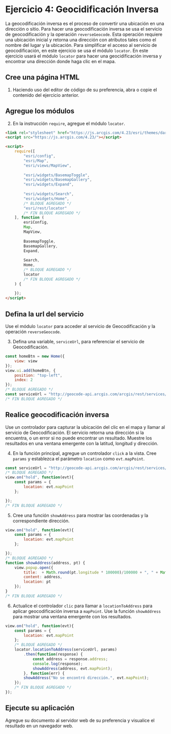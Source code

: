 # Ejercicio 4: Geocidificación Inversa
La geocodificación inversa es el proceso de convertir una ubicación en una dirección o sitio. Para hacer una geocodificación inversa se usa el servicio de geocodificación y la operación `reverseGeocode`. Esta operación requiere una ubicación inicial y retorna una dirección con atributos tales como el nombre del lugar y la ubicación. Para simplificar el acceso al servicio de geocodificación, en este ejercicio se usa el módulo `locator`.
En este ejercicio usará el módulo `locator` para hacer una geocidificación inversa y encontrar una dirección donde haga clic en el mapa.
## Cree una página HTML
1. Haciendo uso del editor de código de su preferencia, abra o copie el contenido del ejercicio anterior.
## Agregue los módulos
2. En la instrucción `require`, agregue el módulo `locator`.
```html
<link rel="stylesheet" href="https://js.arcgis.com/4.23/esri/themes/dark/main.css">
<script src="https://js.arcgis.com/4.23/"></script>

<script>
    require([
        "esri/config",
        "esri/Map",
        "esri/views/MapView",
        
        "esri/widgets/BasemapToggle",
        "esri/widgets/BasemapGallery",
        "esri/widgets/Expand",
        
        "esri/widgets/Search",
        "esri/widgets/Home",
        /* BLOQUE AGREGADO */
        "esri/rest/locator"
        /* FIN BLOQUE AGREGADO */
    ], function (
        esriConfig,
        Map,
        MapView,
        
        BasemapToggle, 
        BasemapGallery,
        Expand,
        
        Search,
        Home,
        /* BLOQUE AGREGADO */
        locator
        /* FIN BLOQUE AGREGADO */
    ) {
        
    });
</script>
```
## Defina la url del servicio
Use el módulo `locator` para acceder al servicio de Geocodificación y la operación `reverseGeocode`.

3. Defina una variable, `serviceUrl`, para referenciar el servicio de Geocodificación.
```javascript
const homeBtn = new Home({
    view: view
});
view.ui.add(homeBtn, {
    position: "top-left",
    index: 2
});
/* BLOQUE AGREGADO */
const serviceUrl = "http://geocode-api.arcgis.com/arcgis/rest/services/World/GeocodeServer";
/* FIN BLOQUE AGREGADO */
```
## Realice geocodificación inversa
Use un controlador para capturar la ubicación del clic en el mapa y llamar al servicio de Geocodificación. El servicio retorna una dirección si la encuentra, o un error si no puede encontrar un resultado. Muestre los resultados en una ventana emergente con la latitud, longitud y dirección.

4. En la función principal, agregue un controlador `click`  a la vista. Cree `params` y establezca el parámetro `location` como `evt.mapPoint`.
```javascript
const serviceUrl = "http://geocode-api.arcgis.com/arcgis/rest/services/World/GeocodeServer";
/* BLOQUE AGREGADO */
view.on("hold", function(evt){
    const params = {
        location: evt.mapPoint
    };

});
/* FIN BLOQUE AGREGADO */
```
5. Cree una función `showAddress` para mostrar las coordenadas y la correspondiente dirección.
```javascript
view.on("hold", function(evt){
    const params = {
        location: evt.mapPoint
    };

});
/* BLOQUE AGREGADO */
function showAddress(address, pt) {
    view.popup.open({
        title:  + Math.round(pt.longitude * 100000)/100000 + ", " + Math.round(pt.latitude * 100000)/100000,
        content: address,
        location: pt
    });
}
/* FIN BLOQUE AGREGADO */
```
6. Actualice el controlador `clic` para llamar a `locationToAddress` para aplicar geocodificación inversa a `mapPoint`. Use la función `showAddress` para mostrar una ventana emergente con los resultados. 
```javascript
view.on("hold", function(evt){
    const params = {
        location: evt.mapPoint
    };
    /* BLOQUE AGREGADO */
    locator.locationToAddress(serviceUrl, params)
        .then(function(response) {
            const address = response.address;
            console.log(response);
            showAddress(address, evt.mapPoint);
        }, function(err) {
        showAddress("No se encontró dirección.", evt.mapPoint);
    });
    /* FIN BLOQUE AGREGADO */
});
```
## Ejecute su aplicación
Agregue su documento al servidor web de su preferencia y visualice el resultado en un navegador web.
